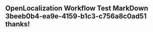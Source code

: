 <properties
ms.topic="hero-topic"
ms.test1="hero-topic"
ms.test2="test"/>

## OpenLocalization Workflow Test MarkDown 3beeb0b4-ea9e-4159-b1c3-c756a8c0ad51 thanks!
